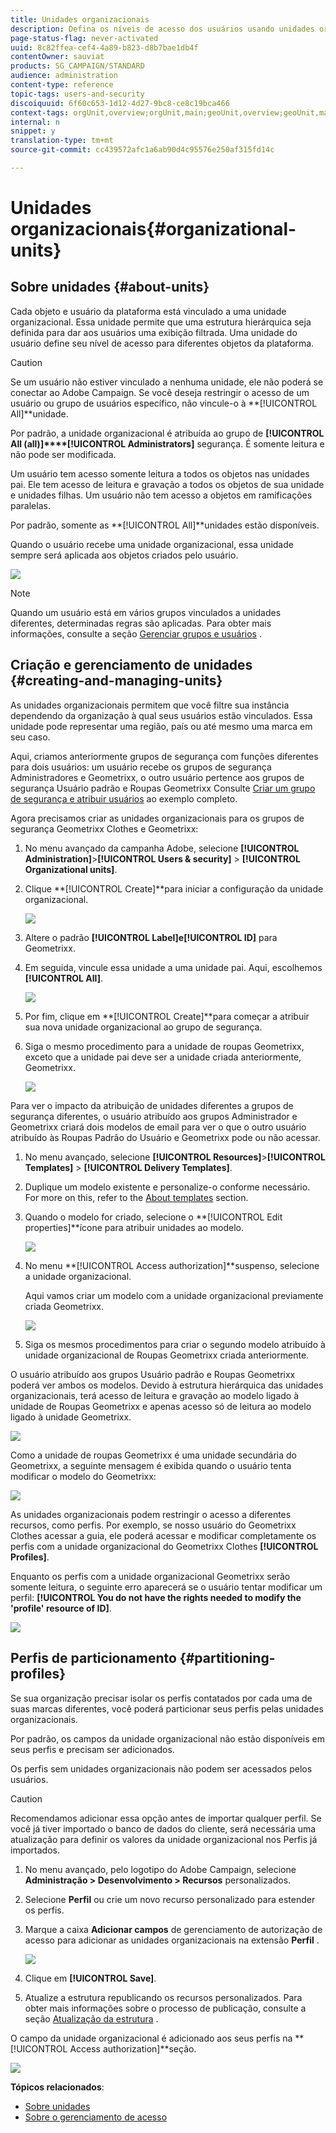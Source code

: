```yaml
---
title: Unidades organizacionais
description: Defina os níveis de acesso dos usuários usando unidades organizacionais.
page-status-flag: never-activated
uuid: 8c82ffea-cef4-4a89-b823-d8b7bae1db4f
contentOwner: sauviat
products: SG_CAMPAIGN/STANDARD
audience: administration
content-type: reference
topic-tags: users-and-security
discoiquuid: 6f60c653-1d12-4d27-9bc8-ce8c19bca466
context-tags: orgUnit,overview;orgUnit,main;geoUnit,overview;geoUnit,main
internal: n
snippet: y
translation-type: tm+mt
source-git-commit: cc439572afc1a6ab90d4c95576e250af315fd14c

---
```



# Unidades organizacionais{#organizational-units}

## Sobre unidades {#about-units}

Cada objeto e usuário da plataforma está vinculado a uma unidade organizacional. Essa unidade permite que uma estrutura hierárquica seja definida para dar aos usuários uma exibição filtrada. Uma unidade do usuário define seu nível de acesso para diferentes objetos da plataforma.

>[!CAUTION]
>
>Se um usuário não estiver vinculado a nenhuma unidade, ele não poderá se conectar ao Adobe Campaign. Se você deseja restringir o acesso de um usuário ou grupo de usuários específico, não vincule-o à **[!UICONTROL All]**unidade.
>
>Por padrão, a unidade organizacional é atribuída ao grupo de **[!UICONTROL All (all)]****[!UICONTROL Administrators]** segurança. É somente leitura e não pode ser modificada.

Um usuário tem acesso somente leitura a todos os objetos nas unidades pai. Ele tem acesso de leitura e gravação a todos os objetos de sua unidade e unidades filhas. Um usuário não tem acesso a objetos em ramificações paralelas.

Por padrão, somente as **[!UICONTROL All]**unidades estão disponíveis.

Quando o usuário recebe uma unidade organizacional, essa unidade sempre será aplicada aos objetos criados pelo usuário.

![](assets/user_management_2.png)

>[!NOTE]
>
>Quando um usuário está em vários grupos vinculados a unidades diferentes, determinadas regras são aplicadas. Para obter mais informações, consulte a seção [Gerenciar grupos e usuários](../../administration/using/managing-groups-and-users.md) .

## Criação e gerenciamento de unidades {#creating-and-managing-units}

As unidades organizacionais permitem que você filtre sua instância dependendo da organização à qual seus usuários estão vinculados. Essa unidade pode representar uma região, país ou até mesmo uma marca em seu caso.

Aqui, criamos anteriormente grupos de segurança com funções diferentes para dois usuários: um usuário recebe os grupos de segurança Administradores e Geometrixx, o outro usuário pertence aos grupos de segurança Usuário padrão e Roupas Geometrixx Consulte [Criar um grupo de segurança e atribuir usuários](../../administration/using/managing-groups-and-users.md#creating-a-security-group-and-assigning-users) ao exemplo completo.

Agora precisamos criar as unidades organizacionais para os grupos de segurança Geometrixx Clothes e Geometrixx:

1. No menu avançado da campanha Adobe, selecione **[!UICONTROL Administration]**>**[!UICONTROL Users & security]** > **[!UICONTROL Organizational units]**.
1. Clique **[!UICONTROL Create]**para iniciar a configuração da unidade organizacional.

   ![](assets/manage_units_1.png)

1. Altere o padrão **[!UICONTROL Label]**e**[!UICONTROL ID]** para Geometrixx.
1. Em seguida, vincule essa unidade a uma unidade pai. Aqui, escolhemos **[!UICONTROL All]**.

   ![](assets/manage_units_2.png)

1. Por fim, clique em **[!UICONTROL Create]**para começar a atribuir sua nova unidade organizacional ao grupo de segurança.
1. Siga o mesmo procedimento para a unidade de roupas Geometrixx, exceto que a unidade pai deve ser a unidade criada anteriormente, Geometrixx.

   ![](assets/manage_units_3.png)

Para ver o impacto da atribuição de unidades diferentes a grupos de segurança diferentes, o usuário atribuído aos grupos Administrador e Geometrixx criará dois modelos de email para ver o que o outro usuário atribuído às Roupas Padrão do Usuário e Geometrixx pode ou não acessar.

1. No menu avançado, selecione **[!UICONTROL Resources]**>**[!UICONTROL Templates]** > **[!UICONTROL Delivery Templates]**.
1. Duplique um modelo existente e personalize-o conforme necessário. For more on this, refer to the [About templates](../../start/using/marketing-activity-templates.md) section.
1. Quando o modelo for criado, selecione o **[!UICONTROL Edit properties]**ícone para atribuir unidades ao modelo.

   ![](assets/manage_units_6.png)

1. No menu **[!UICONTROL Access authorization]**suspenso, selecione a unidade organizacional.

   Aqui vamos criar um modelo com a unidade organizacional previamente criada Geometrixx.

   ![](assets/manage_units_5.png)

1. Siga os mesmos procedimentos para criar o segundo modelo atribuído à unidade organizacional de Roupas Geometrixx criada anteriormente.

O usuário atribuído aos grupos Usuário padrão e Roupas Geometrixx poderá ver ambos os modelos. Devido à estrutura hierárquica das unidades organizacionais, terá acesso de leitura e gravação ao modelo ligado à unidade de Roupas Geometrixx e apenas acesso só de leitura ao modelo ligado à unidade Geometrixx.

![](assets/manage_units_7.png)

Como a unidade de roupas Geometrixx é uma unidade secundária do Geometrixx, a seguinte mensagem é exibida quando o usuário tenta modificar o modelo do Geometrixx:

![](assets/manage_units_8.png)

As unidades organizacionais podem restringir o acesso a diferentes recursos, como perfis. Por exemplo, se nosso usuário do Geometrixx Clothes acessar a guia, ele poderá acessar e modificar completamente os perfis com a unidade organizacional do Geometrixx Clothes **[!UICONTROL Profiles]**.

Enquanto os perfis com a unidade organizacional Geometrixx serão somente leitura, o seguinte erro aparecerá se o usuário tentar modificar um perfil: **[!UICONTROL You do not have the rights needed to modify the 'profile' resource of ID]**.

![](assets/manage_units_10.png)

## Perfis de particionamento {#partitioning-profiles}

Se sua organização precisar isolar os perfis contatados por cada uma de suas marcas diferentes, você poderá particionar seus perfis pelas unidades organizacionais.

Por padrão, os campos da unidade organizacional não estão disponíveis em seus perfis e precisam ser adicionados.

Os perfis sem unidades organizacionais não podem ser acessados pelos usuários.

>[!CAUTION]
>
>Recomendamos adicionar essa opção antes de importar qualquer perfil. Se você já tiver importado o banco de dados do cliente, será necessária uma atualização para definir os valores da unidade organizacional nos Perfis já importados.

1. No menu avançado, pelo logotipo do Adobe Campaign, selecione **Administração > Desenvolvimento > Recursos** personalizados.
1. Selecione **Perfil** ou crie um novo recurso personalizado para estender os perfis.
1. Marque a caixa **Adicionar campos** de gerenciamento de autorização de acesso para adicionar as unidades organizacionais na extensão **Perfil** .

   ![](assets/user_management_9.png)

1. Clique em **[!UICONTROL Save]**.
1. Atualize a estrutura republicando os recursos personalizados. Para obter mais informações sobre o processo de publicação, consulte a seção [Atualização da estrutura](../../developing/using/data-model-concepts.md) .

O campo da unidade organizacional é adicionado aos seus perfis na **[!UICONTROL Access authorization]**seção.

![](assets/user_management_10.png)

**Tópicos relacionados**:

* [Sobre unidades](../../administration/using/organizational-units.md#about-units)
* [Sobre o gerenciamento de acesso](../../administration/using/about-access-management.md)


